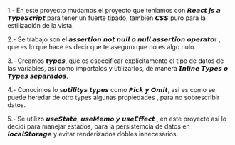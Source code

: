 1.- En este proyecto mudamos el proyecto que teniamos con 𝙍𝙚𝙖𝙘𝙩 𝙟𝙨 𝙖 𝙏𝙮𝙥𝙚𝙎𝙘𝙧𝙞𝙥𝙩  para tener un fuerte tipado, tambien 𝘾𝙎𝙎 puro para la estilización de la vista. 

2.- Se trabajo son el 𝙖𝙨𝙨𝙚𝙧𝙩𝙞𝙤𝙣 𝙣𝙤𝙩 𝙣𝙪𝙡𝙡 𝙤 𝙣𝙪𝙡𝙡 𝙖𝙨𝙨𝙚𝙧𝙩𝙞𝙤𝙣 𝙤𝙥𝙚𝙧𝙖𝙩𝙤r , que es lo que hace es decir que te aseguro que no es algo nulo.

3.- Creamos 𝙩𝙮𝙥𝙚𝙨, que es especificar explícitamente el tipo de datos de las variables, asi como importalos y utilizarlos, de manera 𝙄𝙣𝙡𝙞𝙣𝙚 𝙏𝙮𝙥𝙚𝙨 𝙤 𝙏𝙮𝙥𝙚𝙨 𝙨𝙚𝙥𝙖𝙧𝙖𝙙𝙤𝙨.

4.- Conocimos lo s𝙪𝙩𝙞𝙡𝙞𝙩𝙮𝙨 𝙩𝙮𝙥𝙚𝙨  como 𝙋𝙞𝙘𝙠 𝙮 𝙊𝙢𝙞𝙩, asi es como se puede heredar de otro types algunas propiedades , para no sobrescribir datos.

5.- Se utilizo 𝙪𝙨𝙚𝙎𝙩𝙖𝙩𝙚, 𝙪𝙨𝙚𝙈𝙚𝙢𝙤 𝙮 𝙪𝙨𝙚𝙀𝙛𝙛𝙚𝙘𝙩 , en este proyecto asi lo decidi para manejar estados, para la persistemcia de datos en 𝙡𝙤𝙘𝙖𝙡𝙎𝙩𝙤𝙧𝙖𝙜𝙚 y evitar renderizados dobles innecesarios.

